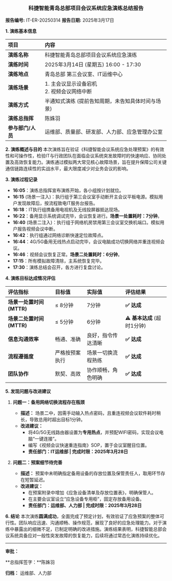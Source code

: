 ### **<center>科捷智能青岛总部项目会议系统应急演练总结报告<center>**

**报告编号:** IT-ER-20250314
**报告日期:** 2025年3月17日

**1. 演练基本信息**

| 项目              | 内容                                              |
| :---------------- | :------------------------------------------------ |
| **演练名称**      | 科捷智能青岛总部项目会议系统应急演练              |
| **演练时间**      | 2025年3月14日 (星期五) 16:00 - 17:30              |
| **演练地点**      | 青岛总部 第三会议室、IT运维中心                   |
| **演练场景**      | 1. 主会议显示设备宕机<br>2. 视频会议网络中断      |
| **演练方式**      | 半通知式演练 (提前告知周期，未告知具体时间与场景) |
| **演练总指挥**    | 陈姝羽                                            |
| **参与部门/人员** | 运维部、质量部、研发部、人力部、应急管理办公室    |

**2. 演练概述与目的**
本次演练旨在验证《科捷智能会议系统应急处理预案》的有效性和可操作性，检验IT与行政团队在面临会议系统突发故障时的快速响应、协同处置及高效恢复能力。演练通过模拟两大常见核心故障场景，旨在提升保障公司关键通信链路连续性的实战水平，最大限度减少对业务会议的影响。

**3. 演练过程记录**
*   **16:05**：演练总指挥宣布演练开始，各小组按计划就位。
*   **16:15** (场景一注入)：执行组于第三会议室手动断开主会议平板电源。模拟用户发现故障后，按流程致电IT服务台报告。
*   **16:18**：IT执行组携备用电视机及无线投屏器抵达现场。
*   **16:22**：备用显示系统调试完毕，会议恢复进行。**场景一处置耗时：7分钟**。
*   **16:40** (场景二注入)：执行组于网络机房禁用第三会议室交换机端口。模拟用户报告视频会议中断。
*   **16:42**：执行组通过网络诊断快速定位故障点。
*   **16:44**：4G/5G备用无线热点启动完毕，会议电脑成功切换网络并重连视频会议。
*   **16:46**：视频会议恢复正常。**场景二处置耗时：6分钟**。
*   **17:15**：所有模拟故障清除，主系统恢复完毕。
*   **17:30**：演练总结会召开，各方进行复盘讨论。

**4. 演练目标达成情况评估**

| 评估指标                 | 目标值         | 实际值             | 评估结果                   |
| :----------------------- | :------------- | :----------------- | :------------------------- |
| **场景一处置时间(MTTR)** | ≤ 8分钟        | 7分钟              | **✅ 达成**                 |
| **场景二处置时间(MTTR)** | ≤ 5分钟        | 6分钟              | **⚠️ 基本达成** (超时1分钟) |
| **信息沟通效率**         | 畅通、准确     | 良好，指令传达清晰 | **✅ 达成**                 |
| **流程遵循度**           | 严格按预案执行 | 场景一切换流程熟练 | **✅ 达成**                 |
| **团队协作**             | 默契、高效     | 协作顺畅，角色明确 | **✅ 达成**                 |

**5. 发现问题与改进建议**
1.  **问题一：备用网络切换流程存在瓶颈**
    *   **描述：** 场景二中，因需手动输入热点密码，且重连视频会议软件耗时稍长，导致总用时超出目标1分钟。
    *   **改进建议：**
        *   将4G/5G无线路由器设置为**专用热点**，并预配WIFI密码，实现会议电脑“一键连接”。
        *   编写《视频会议快速重连指南》SOP，置于会议室醒目位置。
        *   **责任部门：IT运维部 | 完成时限：2025年3月28日**

2.  **问题二：预案细节待完善**
    *   **描述：** 预案中未明确指定备用设备的存放位置及保管责任人，取用环节存在短暂延迟。
    *   **改进建议：**
        *   在预案附录中增加《应急设备清单及存放位置表》，明确保管人。
        *   在主要会议室设立“应急设备专用柜”，固定存放备用设备。
        *   **责任部门：运维部、人力部 | 完成时限：2025年3月28日**

**6. 结论**
本次演练**圆满成功**，全面完成了预定计划，有效验证了应急预案的整体可行性。团队响应迅速、沟通顺畅、操作规范，展现了良好的应急处理能力。对于演练中暴露出的细微不足，已制定明确的改进措施。演练结果表明，科捷智能总部会议系统具备应对一般性突发故障的恢复能力，后续将通过常态化演练持续优化。

---
**审批：**

**总指挥签字：**陈姝羽 

**归档：** 运维部、人力部